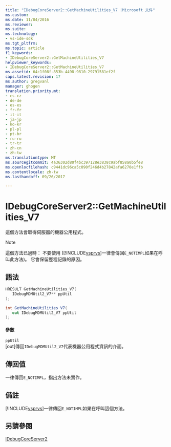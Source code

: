 ```yaml
---
title: "IDebugCoreServer2::GetMachineUtilities_V7 |Microsoft 文件"
ms.custom: 
ms.date: 11/04/2016
ms.reviewer: 
ms.suite: 
ms.technology:
- vs-ide-sdk
ms.tgt_pltfrm: 
ms.topic: article
f1_keywords:
- IDebugCoreServer2::GetMachineUtilities_V7
helpviewer_keywords:
- IDebugCoreServer2::GetMachineUtilities_V7
ms.assetid: 64c1f08f-853b-4498-9810-29791581ef2f
caps.latest.revision: 17
ms.author: gregvanl
manager: ghogen
translation.priority.mt:
- cs-cz
- de-de
- es-es
- fr-fr
- it-it
- ja-jp
- ko-kr
- pl-pl
- pt-br
- ru-ru
- tr-tr
- zh-cn
- zh-tw
ms.translationtype: MT
ms.sourcegitcommit: 4a36302d80f4bc397128e3838c9abf858a0b5fe8
ms.openlocfilehash: c9441dc96ca5c090f246d4b27842afa6270e1ffb
ms.contentlocale: zh-tw
ms.lasthandoff: 09/26/2017

---
```

# <a name="idebugcoreserver2getmachineutilitiesv7"></a>IDebugCoreServer2::GetMachineUtilities_V7
這個方法會取得伺服器的機器公用程式。  
  
> [!NOTE]
>  這個方法已過時： 不要使用 ([!INCLUDE[vsprvs](../../../code-quality/includes/vsprvs_md.md)]一律會傳回`E_NOTIMPL`如果在呼叫此方法)。 它會保留歷程記錄的原因。  
  
## <a name="syntax"></a>語法  
  
```cpp  
HRESULT GetMachineUtilities_V7(  
   IDebugMDMUtil2_V7** ppUtil  
);  
```  
  
```csharp  
int GetMachineUtilities_V7(  
   out IDebugMDMUtil2_V7 ppUtil  
);  
```  
  
#### <a name="parameters"></a>參數  
 `ppUtil`  
 [out]傳回`IDebugMDMUtil2_V7`代表機器公用程式資訊的介面。  
  
## <a name="return-value"></a>傳回值  
 一律傳回`E_NOTIMPL`，指出方法未實作。  
  
## <a name="remarks"></a>備註  
 [!INCLUDE[vsprvs](../../../code-quality/includes/vsprvs_md.md)]一律傳回`E_NOTIMPL`如果在呼叫這個方法。  
  
## <a name="see-also"></a>另請參閱  
 [IDebugCoreServer2](../../../extensibility/debugger/reference/idebugcoreserver2.md)
